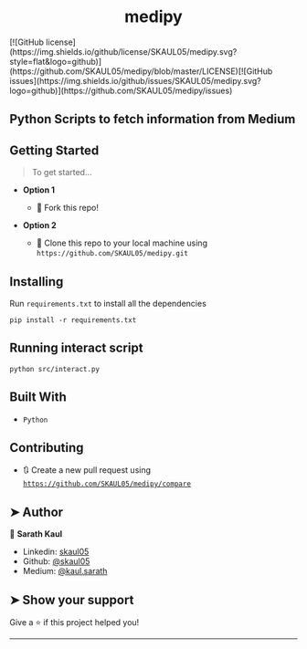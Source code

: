 <h1 align="center">medipy</h1>
[![GitHub license](https://img.shields.io/github/license/SKAUL05/medipy.svg?style=flat&logo=github)](https://github.com/SKAUL05/medipy/blob/master/LICENSE)[![GitHub issues](https://img.shields.io/github/issues/SKAUL05/medipy.svg?logo=github)](https://github.com/SKAUL05/medipy/issues)

## Python Scripts to fetch information from Medium


## Getting Started

> To get started...

- **Option 1**

  - 🍴 Fork this repo!

- **Option 2**
  - 👯 Clone this repo to your local machine using `https://github.com/SKAUL05/medipy.git`

## Installing

Run `requirements.txt` to install all the dependencies

```
pip install -r requirements.txt
```


## Running interact script

```
python src/interact.py
```


## Built With

- `Python`

## Contributing

- 🔃 Create a new pull request using <a href="https://github.com/SKAUL05/medipy/compare" target="_blank">`https://github.com/SKAUL05/medipy/compare`</a>

## ➤ Author

👤 **Sarath Kaul**

- Linkedin: [skaul05](https://www.linkedin.com/in/skaul05/)
- Github: [@skaul05](https://github.com/skaul05)
- Medium: [@kaul.sarath](https://medium.com/@kaul.sarath)

## ➤ Show your support

Give a ⭐️ if this project helped you!

---
